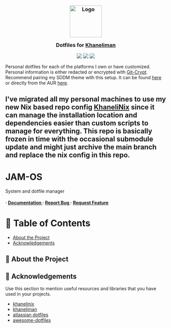 <h3 align="center">
 <img src="https://avatars.githubusercontent.com/u/1778670?v=4" width="100" alt="Logo"/><br/>
 <img src="https://raw.githubusercontent.com/catppuccin/catppuccin/main/assets/misc/transparent.png" height="30" width="0px"/>
 Dotfiles for <a href="https://github.com/khaneliman">Khaneliman</a>
 <img src="https://raw.githubusercontent.com/catppuccin/catppuccin/main/assets/misc/transparent.png" height="30" width="0px"/>
</h3>

<p align="center">
 <a href="https://github.com/khaneliman/dotfiles/stargazers"><img src="https://img.shields.io/github/stars/khaneliman/dotfiles?colorA=363a4f&colorB=b7bdf8&style=for-the-badge"></a>
 <a href="https://github.com/khaneliman/dotfiles/commits"><img src="https://img.shields.io/github/last-commit/khaneliman/dotfiles?colorA=363a4f&colorB=f5a97f&style=for-the-badge"></a>
 <a href="https://github.com/khaneliman/dotfiles/contributors"><img src="https://img.shields.io/github/contributors/khaneliman/dotfiles?colorA=363a4f&colorB=a6da95&style=for-the-badge"></a>
</p>

Personal dotfiles for each of the platforms I own or have customized. Personal information is either redacted or encrypted with [Git-Crypt](https://github.com/AGWA/git-crypt). Recommend pairing my SDDM theme with this setup. It can be found [here](https://github.com/khaneliman/sddm-catppuccin) or directly from the AUR [here](https://aur.archlinux.org/packages/sddm-catppuccin-git).

## I've migrated all my personal machines to use my new Nix based repo config [KhaneliNix](https://github.com/khaneliman/khanelinix) since it can manage the installation location and dependencies easier than custom scripts to manage for everything. This repo is basically frozen in time with the occasional submodule update and might just archive the main branch and replace the nix config in this repo. 



<h1>JAM-OS</h1>
<p>System and dotfile manager</p>

<h4> <span> · </span> <a href="https://github.com/JamesHusband/jamos/blob/master/README.md"> Documentation </a> <span> · </span> <a href="https://github.com/JamesHusband/jamos/issues"> Report Bug </a> <span> · </span> <a href="https://github.com/JamesHusband/jamos/issues"> Request Feature </a> </h4>


</div>

# :notebook_with_decorative_cover: Table of Contents

- [About the Project](#star2-about-the-project)
- [Acknowledgements](#gem-acknowledgements)


## :star2: About the Project

## :gem: Acknowledgements

Use this section to mention useful resources and libraries that you have used in your projects.


- [khanelinix](https://github.com/khaneliman/khanelinix)
- [khaneliman](https://github.com/khaneliman/dotfiles)
- [atlassian dotfiles](https://www.atlassian.com/git/tutorials/dotfiles)
- [awesome-dotfiles](https://github.com/webpro/awesome-dotfiles)